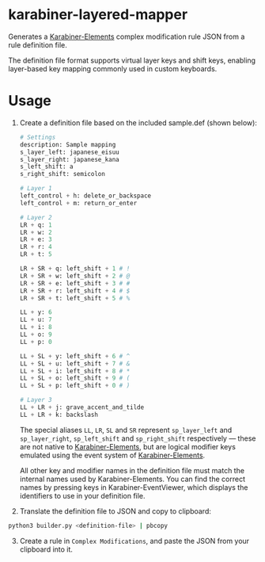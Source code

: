 # karabiner-layered-mapper
Generates a [Karabiner-Elements](https://karabiner-elements.pqrs.org/) complex modification rule JSON from a rule definition file.

The definition file format supports virtual layer keys and shift keys, enabling layer-based key mapping commonly used in custom keyboards.

# Usage
1. Create a definition file based on the included sample.def (shown below):

   ```python
   # Settings
   description: Sample mapping
   s_layer_left: japanese_eisuu
   s_layer_right: japanese_kana
   s_left_shift: a
   s_right_shift: semicolon

   # Layer 1
   left_control + h: delete_or_backspace
   left_control + m: return_or_enter

   # Layer 2
   LR + q: 1
   LR + w: 2
   LR + e: 3
   LR + r: 4
   LR + t: 5

   LR + SR + q: left_shift + 1 # !
   LR + SR + w: left_shift + 2 # @
   LR + SR + e: left_shift + 3 # #
   LR + SR + r: left_shift + 4 # $
   LR + SR + t: left_shift + 5 # %

   LL + y: 6
   LL + u: 7
   LL + i: 8
   LL + o: 9
   LL + p: 0

   LL + SL + y: left_shift + 6 # ^
   LL + SL + u: left_shift + 7 # &
   LL + SL + i: left_shift + 8 # *
   LL + SL + o: left_shift + 9 # (
   LL + SL + p: left_shift + 0 # )

   # Layer 3
   LL + LR + j: grave_accent_and_tilde 
   LL + LR + k: backslash 
   ```

   The special aliases `LL`, `LR`, `SL` and `SR` represent `sp_layer_left` and `sp_layer_right`, `sp_left_shift` and `sp_right_shift` respectively — these are not native to [Karabiner-Elements](https://karabiner-elements.pqrs.org/), but are logical modifier keys emulated using the event system of [Karabiner-Elements](https://karabiner-elements.pqrs.org/).

   All other key and modifier names in the definition file must match the internal names used by Karabiner-Elements. You can find the correct names by pressing keys in Karabiner-EventViewer, which displays the identifiers to use in your definition file.

2. Translate the definition file to JSON and copy to clipboard:

```bash
python3 builder.py <definition-file> | pbcopy
```

3. Create a rule in `Complex Modifications`, and paste the JSON from your clipboard into it.

